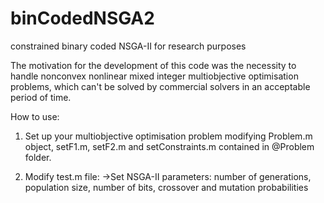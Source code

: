 # binCodedNSGA2
constrained binary coded NSGA-II for research purposes

The motivation for the development of this code was the necessity to handle nonconvex nonlinear mixed integer multiobjective optimisation
problems, which can't be solved by commercial solvers in an acceptable period of time.

How to use:

1. Set up your multiobjective optimisation problem modifying Problem.m object, setF1.m, setF2.m and setConstraints.m contained in @Problem
folder.

2. Modify test.m file: 
  ->Set NSGA-II parameters: number of generations, population size, number of bits, crossover and mutation probabilities
